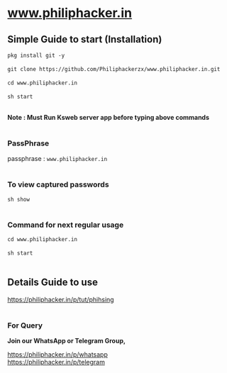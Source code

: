 # www.philiphacker.in

## Simple Guide to start (Installation) </h3>


`pkg install git -y` <br/><br/>
`git clone https://github.com/Philiphackerzx/www.philiphacker.in.git` <br/> <br/>
`cd www.philiphacker.in` <br/><br/>
`sh start` <br/><br/>

<b> Note : Must Run Ksweb server app before typing above commands </b> <br/><br/>

<h3> PassPhrase </h3>

passphrase : `www.philiphacker.in` <br/><br/>

<h3> To view captured passwords </h3>

`sh show` <br/><br/>

<h3> Command for next regular usage </h3>

`cd www.philiphacker.in` <br/><br/>
`sh start` <br/><br/>

## Details Guide to use </h3>

https://philiphacker.in/p/tut/phihsing <br/><br/>

<h3> For Query </h3>

<b>Join our WhatsApp or Telegram Group,</b>

https://philiphacker.in/p/whatsapp <br/>
https://philiphacker.in/p/telegram <br/><br/>
